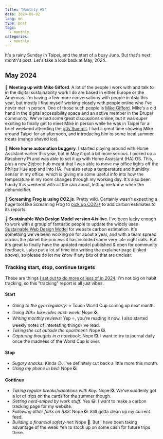 ```yaml
---
title: "Monthly #5"
date: 2024-06-02
lang: en
type: post
tags:
  - monthly
categories:
  - monthly
---
```


It's a rainy Sunday in Taipei, and the start of a busy June. But that's next month's post. Let's take a look back at May, 2024.

## May 2024

💚 **Meeting up with Mike Gifford**. A lot of the people I work with and talk to in the digital sustainability work I do are based in either Europe or the Americas. I'm having a few more conversations with people in Asia this year, but mostly I find myself working closely with people online who I've never met in person. One of those such people is [Mike Gifford](https://www.linkedin.com/in/mgifford/). Mike's a old hand in the digital accessibility space and an active member in the Drupal community. We've had some great discussions online, but it was super exciting to finally get to meet Mike in person while he was in Taipei for a brief weekend attending the [g0v Summit](https://summit.g0v.tw/2024/). I had a great time showing Mike around Taipei for an afternoon, and introducing him to some local summer treats (mango shaved ice).

🤖 **More home automation buggery**. I started playing around with Home Assistant earlier this year, but in May it got a bit more serious. I picked up a Raspberry Pi and was able to set it up with Home Assistant (HA) OS. This, plus a new Zigbee hub meant that I was able to move my office lights off the Philips Hue app and into HA. I've also setup a temperature and humidity sensor in my office, which is giving me some useful info into how the temperature in my room changes through my working day. It's also been handy this weekend with all the rain about, letting me know when the dehumidifier.

🐸 **Screaming Frog is using CO2.js**. Pretty wild. Certainly wasn't expecting a huge tool like Screaming Frog to [pick up CO2.js](https://qt.fershad.com/writing/screaming-frog-using-co2-js/) to add carbon estimates to its reports.

🧮 **Sustainable Web Design Model version 4 is live**. I've been lucky enough to work with a group of fantastic people to update the widely uses [Sustainable Web Design Model](https://sustainablewebdesign.org/estimating-digital-emissions/) for website carbon estimation. It's something we've been working on for about a year, and with a team spread across the planet the process it has included some very late night calls. But it's great to finally have the updated model published & open for community feedback. I also put a lot of time into writing the explainer page (linked above), so please do let me know if any bits of that are unclear.

### Tracking start, stop, continue targets

These are things [I set out to do more or less of in 2024](https://qt.fershad.com/writing/start-stop-continue-2024/). I'm not big on habit tracking, so this "tracking" report is all just vibes.

#### **Start**

- _Going to the gym regularly:_ ⭐ Touch World Cup coming up next month.
- _Doing 20k+ bike rides each week:_ Nope ❎.
- _Writing monthly reviews:_ Yep ⭐, you're reading it now. I also started weekly notes of interesting things I've read.
- _Taking the cat outside the apartment:_ Nope ❎.
- _Capturing thoughts in a notebook:_ Nope ❎. I want to try to journal daily once the madness of the World Cup is over.

#### **Stop**

- _Sugary snacks:_ Kinda 😐. I've definitely cut back a little more this month.
- _Using my phone in bed:_ Nope ❎.

#### **Continue**

- _Taking regular breaks/vacations with Kay:_ Nope ❎. We've suddenly got a lot of trips on the cards for the summer though.
- _Getting nerd-sniped by work stuff:_ Yes 😀. I want to make a carbon tracking page for my website.
- _Following other folks on RSS:_ Nope ❎. Still gotta clean up my current feed.
- _Building a financial safety-net:_ Nope 🙁. But I have been taking advantage of the weak Yen to stock up on some cash for future trips there.
